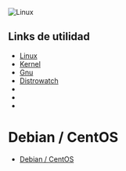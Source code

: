 ![Linux](https://blogs.unity3d.com/wp-content/uploads/2019/05/image1-11.png)

## Links de utilidad
* [Linux](https://www.linux.com/)
* [Kernel](https://www.kernel.org/)
* [Gnu](http://www.gnu.org/)
* [Distrowatch](http://distrowatch.com)
* []()
* []()
* []()

# Debian / CentOS
* [Debian / CentOS](/Centos-Debian/README.md)